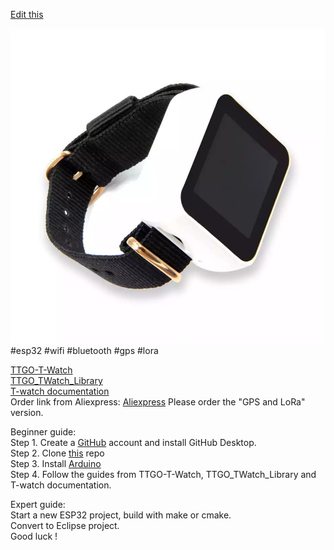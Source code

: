 [Edit this](https://github.com/merkez-ul-icadat/merkez-ul-icadat.github.io)  

![TTGO T-Watch](img/TTGO_T-Watch.jpeg)  
#esp32 #wifi #bluetooth #gps #lora  

[TTGO-T-Watch](https://github.com/Xinyuan-LilyGO/TTGO-T-Watch)  
[TTGO_TWatch_Library](https://github.com/Xinyuan-LilyGO/TTGO_TWatch_Library)  
[T-watch documentation](https://t-watch-document-en.readthedocs.io/en/latest/index.html)  
Order link from Aliexpress: [Aliexpress](https://www.aliexpress.com/item/33038999162.html?spm=a2g0s.8937460.0.0.1e452e0eNhD7k4) Please order the "GPS and LoRa" version.  

Beginner guide:  
Step 1. Create a [GitHub](https://github.com/join) account and install GitHub Desktop.  
Step 2. Clone [this](https://github.com/merkez-ul-icadat/merkez-ul-icadat.github.io) repo  
Step 3. Install [Arduino](https://www.arduino.cc)  
Step 4. Follow the guides from TTGO-T-Watch, TTGO_TWatch_Library and T-watch documentation.  

Expert guide:  
Start a new ESP32 project, build with make or cmake.  
Convert to Eclipse project.  
Good luck !  
